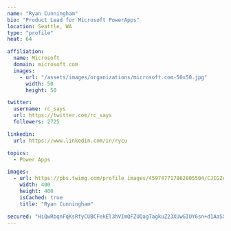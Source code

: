 ```yaml
---
name: "Ryan Cunningham"
bio: "Product Lead for Microsoft PowerApps"
location: Seattle, WA
type: "profile"
heat: 64

affiliation:
  name: Microsoft
  domain: microsoft.com
  images:
    - url: "/assets/images/organizations/microsoft.com-50x50.jpg"
      width: 50
      height: 50

twitter:
  username: rc_says
  url: https://twitter.com/rc_says
  followers: 2725

linkedin:
  url: https://www.linkedin.com/in/rycu

topics:
  - Power Apps

images:
  - url: https://pbs.twimg.com/profile_images/459747717862805504/CJIGZejd_400x400.png
    width: 400
    height: 400
    isCached: true
    title: "Ryan Cunningham"

secured: "HiQwRbqnFqKsRfyCUBCFekEl3hVImQFZUQagTagkuZ23XUwGIUY6sn+d1AaSXAqoJ0ZZeiEUs+KnBZUY+h+/6qwRM+JyyZ4I4qOQ917ppVhHjUThCJJSEbGLTs22mMRMZGB3NHaQjDdgIA5iIsNL6eKz7HrOxOgeOXLiWhwNA5IGcHPBqfg87a+2Tz9Ytfwlr07rSypLoy/NZrOgTkg3wvkpYfI9LvxYHi1Sh9IOvN/hA2vHhXdVRNkMIIAIfIgTBaJAbhvNSXcQZqw49qwN6Vug15Vr11Z+HZOLDJKQhUoPM6yNB7OeBIHCIS/rCq97vKfPAPeHqD7kLH07FFeer+QXEaabmdVSY/3yL7h77yP1o9qdWDH7vCBDlrPpHDA/M92MrGQHYkI6+A2cef30C4naLZHiSKQrQCLP91ZiWU0=;7H182pkd9PRTvVKShdp+UQ=="
---
```


